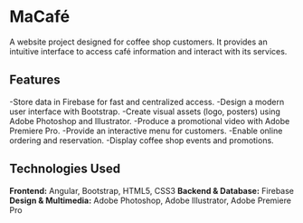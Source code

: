 # MaCafé
A website project designed for coffee shop customers. It provides an intuitive interface to access café information and interact with its services.

## Features
-Store data in Firebase for fast and centralized access.
-Design a modern user interface with Bootstrap.
-Create visual assets (logo, posters) using Adobe Photoshop and Illustrator.
-Produce a promotional video with Adobe Premiere Pro.
-Provide an interactive menu for customers.
-Enable online ordering and reservation.
-Display coffee shop events and promotions.

## Technologies Used
**Frontend:** Angular, Bootstrap, HTML5, CSS3
**Backend & Database:** Firebase
**Design & Multimedia:** Adobe Photoshop, Adobe Illustrator, Adobe Premiere Pro
